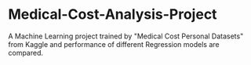 # Medical-Cost-Analysis-Project
A Machine Learning project trained by "Medical Cost Personal Datasets" from Kaggle and performance of different Regression models are compared.
